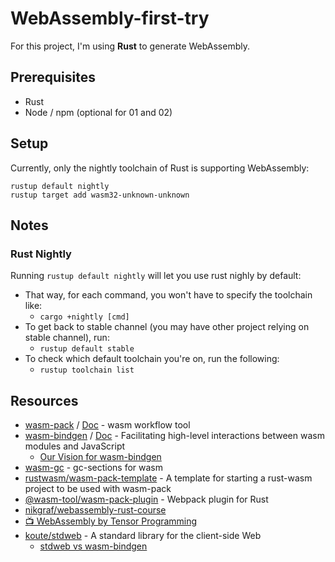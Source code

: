 # WebAssembly-first-try

For this project, I'm using **Rust** to generate WebAssembly.

## Prerequisites

- Rust
- Node / npm (optional for 01 and 02)

## Setup

Currently, only the nightly toolchain of Rust is supporting WebAssembly:

```shell
rustup default nightly
rustup target add wasm32-unknown-unknown
```

## Notes

### Rust Nightly

Running `rustup default nightly` will let you use rust nighly by default:

- That way, for each command, you won't have to specify the toolchain like:
  - `cargo +nightly [cmd]`
- To get back to stable channel (you may have other project relying on stable channel), run:
  - `rustup default stable`
- To check which default toolchain you're on, run the following:
  - `rustup toolchain list`

## Resources

- [wasm-pack](https://github.com/rustwasm/wasm-pack) / [Doc](https://rustwasm.github.io/wasm-pack/book/) - wasm workflow tool
- [wasm-bindgen](https://github.com/rustwasm/wasm-bindgen) / [Doc](https://rustwasm.github.io/wasm-bindgen/) - Facilitating high-level interactions between wasm modules and JavaScript
  - [Our Vision for wasm-bindgen](https://rustwasm.github.io/2018/07/02/vision-for-wasm-bindgen.html)
- [wasm-gc](https://github.com/alexcrichton/wasm-gc) - gc-sections for wasm
- [rustwasm/wasm-pack-template](https://github.com/rustwasm/wasm-pack-template) - A template for starting a rust-wasm project to be used with wasm-pack
- [@wasm-tool/wasm-pack-plugin](https://github.com/wasm-tool/wasm-pack-plugin) - Webpack plugin for Rust
- [nikgraf/webassembly-rust-course](https://github.com/nikgraf/webassembly-rust-course)
- [📺 WebAssembly by Tensor Programming](https://www.youtube.com/watch?v=yEiGVCF99tA&list=PLJbE2Yu2zumDDxkhXFwZrjxC1xCoWEVE2)
- [koute/stdweb](https://github.com/koute/stdweb) - A standard library for the client-side Web
  - [stdweb vs wasm-bindgen](https://github.com/rustwasm/team/issues/226)
